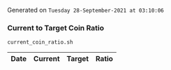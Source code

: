 Generated on `Tuesday 28-September-2021 at 03:10:06`

### Current to Target Coin Ratio
`current_coin_ratio.sh`

Date|Current|Target|Ratio
---|---|---|---
